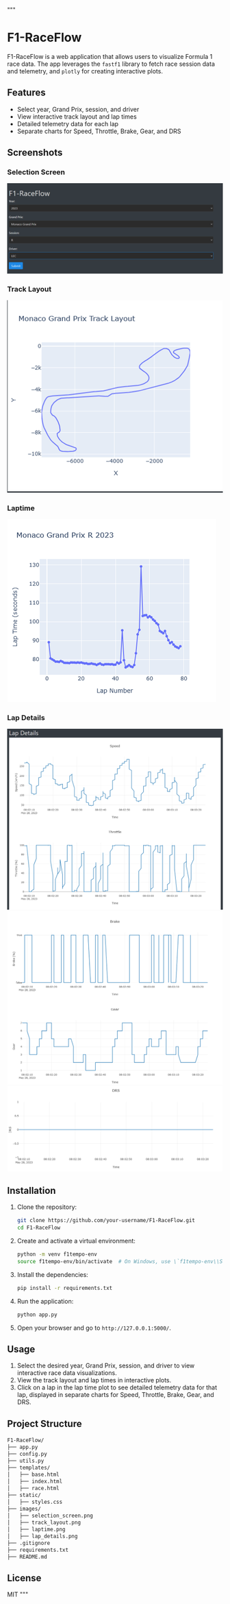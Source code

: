 """
# F1-RaceFlow

F1-RaceFlow is a web application that allows users to visualize Formula 1 race data. The app leverages the `fastf1` library to fetch race session data and telemetry, and `plotly` for creating interactive plots.

## Features

- Select year, Grand Prix, session, and driver
- View interactive track layout and lap times
- Detailed telemetry data for each lap
- Separate charts for Speed, Throttle, Brake, Gear, and DRS

## Screenshots

### Selection Screen
![Selection Screen](images/SelectionScreen.png)

### Track Layout
![Track Layout](images/TrackLayout.png)


### Laptime
![Laptime](images/Laptime.png)


### Lap Details
![Lap Details](images/LapDetails1.png)
![Lap Details](images/LapDetails2.png)
![Lap Details](images/LapDetails3.png)


## Installation

1. Clone the repository:
   ```bash
   git clone https://github.com/your-username/F1-RaceFlow.git
   cd F1-RaceFlow
   ```

2. Create and activate a virtual environment:
   ```bash
   python -m venv f1tempo-env
   source f1tempo-env/bin/activate  # On Windows, use \`f1tempo-env\\Scripts\\activate\`
   ```

3. Install the dependencies:
   ```bash
   pip install -r requirements.txt
   ```

4. Run the application:
   ```bash
   python app.py
   ```

5. Open your browser and go to `http://127.0.0.1:5000/`.

## Usage

1. Select the desired year, Grand Prix, session, and driver to view interactive race data visualizations.
2. View the track layout and lap times in interactive plots.
3. Click on a lap in the lap time plot to see detailed telemetry data for that lap, displayed in separate charts for Speed, Throttle, Brake, Gear, and DRS.

## Project Structure

```plaintext
F1-RaceFlow/
├── app.py
├── config.py
├── utils.py
├── templates/
│   ├── base.html
│   ├── index.html
│   ├── race.html
├── static/
│   ├── styles.css
├── images/
│   ├── selection_screen.png
│   ├── track_layout.png
│   ├── laptime.png
│   ├── lap_details.png
├── .gitignore
├── requirements.txt
├── README.md
```

## License

MIT
"""